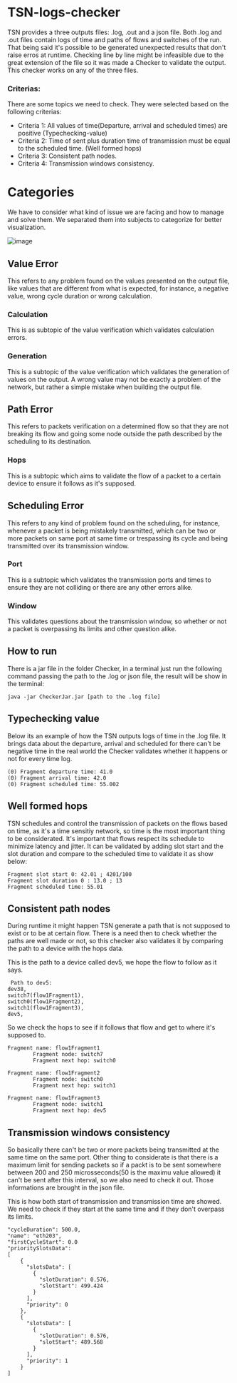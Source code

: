 # TSN-logs-checker
TSN provides a three outputs files: .log, .out and a json file. Both .log and .out files contain logs of time and paths of flows and switches of the run. That being said it's possible to be generated unexpected results that don't raise erros at runtime. Checking line by line might be infeasible due to the great extension of the file so it was made a Checker to validate the output. This checker works on any of the three files.

### Criterias:

There are some topics we need to check. They were selected based on the following criterias:

- Criteria 1: All values of time(Departure, arrival and scheduled times) are positive (Typechecking-value)
- Criteria 2: Time of sent plus duration time of transmission must be equal to the scheduled time. (Well formed hops)
- Criteria 3: Consistent path nodes.
- Criteria 4: Transmission windows consistency.

# Categories

We have to consider what kind of issue we are facing and how to manage and solve them. We separated them into subjects to categorize for better visualization. 

![image](https://user-images.githubusercontent.com/52057929/151662577-5f5d1c35-ba44-4e76-a395-4be282bc7a7b.png)

<!--
-> Network -> Protocol -> Layer -> TSN -> Output -> Values(Calculation and Generation) - Path(Hops) - Scheduling(Transmission and Window)
-->

## Value Error
This refers to any problem found on the values presented on the output file, like values that are different from what is expected, for instance, a negative value, wrong cycle duration or wrong calculation.

### Calculation
This is as subtopic of the value verification which validates calculation errors.

### Generation
This is a subtopic of the value verification which validates the generation of values on the output. A wrong value may not be exactly a problem of the network, but rather a simple mistake when building the output file.

## Path Error
This refers to packets verification on a determined flow so that they are not breaking its flow and going some node outside the path described by the scheduling to its destination.

### Hops
This is a subtopic which aims to validate the flow of a packet to a certain device to ensure it follows as it's supposed.

## Scheduling Error
This refers to any kind of problem found on the scheduling, for instance, whenever a packet is being mistakely transmitted, which can be two or more packets on same port at same time or trespassing its cycle and being transmitted over its transmission window.

### Port
This is a subtopic which validates the transmission ports and times to ensure they are not colliding or there are any other errors alike.

### Window

This validates questions about the transmission window, so whether or not a packet is overpassing its limits and other question alike.

<!--
NOTES:
- LAYER 2 NETWORK
- IEEE 802.1Q OSI LAYER 2
- PTP(PRECISION TIME PROTOCOL)
- ETHERNET HEADER CONTENT NOT LIMITED BY INTERNET PROTOCOL
- CENTRAL NETWORK CONTROL & CENTRAL USER CONTROL(CNC AND CUC)
-->
## How to run

There is a jar file in the folder Checker, in a terminal just run the following command passing the path to the .log or json file, the result will be show in the terminal:

```
java -jar CheckerJar.jar [path to the .log file]
```

## Typechecking value

Below its an example of how the TSN outputs logs of time in the .log file. It brings data about the departure, arrival and scheduled for there can't be negative time in the real world the Checker validates whether it happens or not for every time log.

```
(0) Fragment departure time: 41.0
(0) Fragment arrival time: 42.0
(0) Fragment scheduled time: 55.002
```

## Well formed hops

TSN schedules and control the transmission of packets on the flows based on time, as it's a time sensitiy network, so time is the most important thing to be considerated. It's important that flows respect its schedule to minimize latency and jitter. It can be validated by adding slot start and the slot duration and compare to the scheduled time to validate it as show below:

```
Fragment slot start 0: 42.01 ; 4201/100
Fragment slot duration 0 : 13.0 ; 13
Fragment scheduled time: 55.01
```


## Consistent path nodes
During runtime it might happen TSN generate a path that is not supposed to exist or to be at certain flow. There is a need then to check whether the paths are well made or not, so this checker also validates it by comparing the path to a device with the hops data.


This is the path to a device called dev5, we hope the flow to follow as it says.
```
 Path to dev5: 
dev38, 
switch7(flow1Fragment1), 
switch0(flow1Fragment2), 
switch1(flow1Fragment3), 
dev5,
```

So we check the hops to see if it follows that flow and get to where it's supposed to.

```
Fragment name: flow1Fragment1
        Fragment node: switch7
        Fragment next hop: switch0
```
```
Fragment name: flow1Fragment2
        Fragment node: switch0
        Fragment next hop: switch1
```
```
Fragment name: flow1Fragment3
        Fragment node: switch1
        Fragment next hop: dev5
```

## Transmission windows consistency
So basically there can't be two or more packets being transmitted at the same time on the same port. Other thing to considerate is that there is a maximum limit for sending packets so if a packt is to be sent somewhere between 200 and 250 microsseconds(50 is the maximu value allowed) it can't be sent after this interval, so we also need to check it out. Those informations are brought in the json file.


This is how both start of transmission and transmission time are showed. We need to check if they start at the same time and if they don't overpass its limits.
```
"cycleDuration": 500.0,
"name": "eth203",
"firstCycleStart": 0.0
"prioritySlotsData": 
[
	{
	  "slotsData": [
	    {
	      "slotDuration": 0.576,
	      "slotStart": 499.424
	    }
	  ],
	  "priority": 0
	},
	{
	  "slotsData": [
	    {
	      "slotDuration": 0.576,
	      "slotStart": 489.568
	    }
	  ],
	  "priority": 1
	}
]
```
